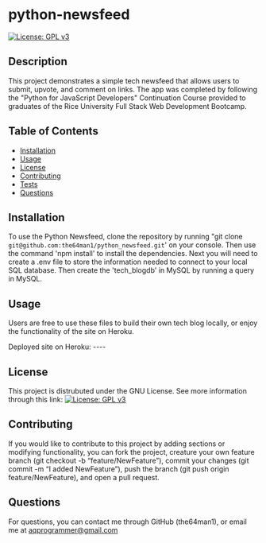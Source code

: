 # python-newsfeed
[![License: GPL v3](https://img.shields.io/badge/License-GPLv3-blue.svg)](https://www.gnu.org/licenses/gpl-3.0)

## Description
    
This project demonstrates a simple tech newsfeed that allows users to submit, upvote, and comment on links. The app was completed by following the "Python for JavaScript Developers" Continuation Course provided to graduates of the Rice University Full Stack Web Development Bootcamp.
   
## Table of Contents
    
- [Installation](#installation)
- [Usage](#usage)
- [License](#license)
- [Contributing](#contributing)
- [Tests](#tests)
- [Questions](#questions)
    
## Installation
    
To use the Python Newsfeed, clone the repository by running "git clone `git@github.com:the64man1/python_newsfeed.git`' on your console. Then use the command 'npm install' to install the dependencies. Next you will need to create a .env file to store the information needed to connect to your local SQL database. Then create the 'tech_blogdb' in MySQL by running a query in MySQL.
    
## Usage
    
Users are free to use these files to build their own tech blog locally, or enjoy the functionality of the site on Heroku.

Deployed site on Heroku: ----
    
## License
    
This project is distrubuted under the GNU License. See more information through this link: [![License: GPL v3](https://img.shields.io/badge/License-GPLv3-blue.svg)](https://www.gnu.org/licenses/gpl-3.0)
    
## Contributing
    
If you would like to contribute to this project by adding sections or modifying functionality, you can fork the project, creature your own feature branch (git checkout -b “feature/NewFeature”), commit your changes (git commit -m “I added NewFeature”), push the branch (git push origin feature/NewFeature), and open a pull request.
    
## Questions
    
For questions, you can contact me through GitHub (the64man1), or email me at aqprogrammer@gmail.com
